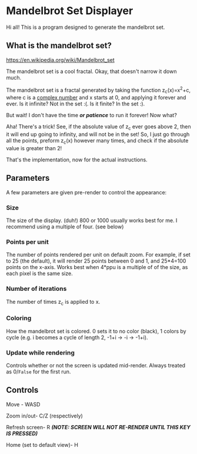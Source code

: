 # Mandelbrot Set Displayer
Hi all! This is a program designed to generate the mandelbrot set.

## What is the mandelbrot set?
https://en.wikipedia.org/wiki/Mandelbrot_set

The mandelbrot set is a cool fractal. Okay, that doesn't narrow it down much.

The mandelbrot set is a fractal generated by taking the function z<sub>c</sub>(x)=x<sup>2</sup>+c, where c is a [complex number](#en.wikipedia.org/wiki/Complex_number) and x starts at 0, and applying it forever and ever. Is it infinite? Not in the set :(. Is it finite? In the set :).

But wait! I don't have the time **_or patience_** to run it forever! Now what?

Aha! There's a trick! See, if the absolute value of z<sub>c</sub> ever goes above 2, then it will end up going to infinity, and will not be in the set! So, I just go through all the points, preform z<sub>c</sub>(x) however many times, and check if the absolute value is greater than 2!

That's the implementation, now for the actual instructions.

## Parameters

A few parameters are given pre-render to control the appearance:

### Size

The size of the display. (duh!) 800 or 1000 usually works best for me. I recommend using a multiple of four. (see below)

### Points per unit

The number of points rendered per unit on default zoom. For example, if set to 25 (the default), it will render 25 points between 0 and 1, and 25\*4=100 points on the x-axis. Works best when 4\*ppu is a multiple of of the size, as each pixel is the same size.

### Number of iterations

The number of times z<sub>c</sub> is applied to x.

### Coloring

How the mandelbrot set is colored. 0 sets it to no color (black), 1 colors by cycle (e.g. i becomes a cycle of length 2, -1+i -> -i -> -1+i).

### Update while rendering

Controls whether or not the screen is updated mid-render. Always treated as 0/`False` for the first run.

## Controls

Move - WASD

Zoom in/out- C/Z (respectively)

Refresh screen- R _**(NOTE: SCREEN WILL NOT RE-RENDER UNTIL THIS KEY IS PRESSED)**_

Home (set to default view)- H
